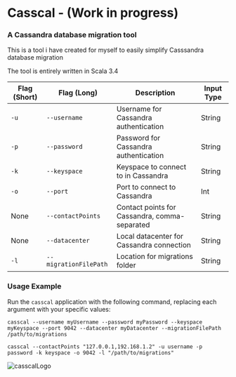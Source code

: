 
# Casscal - (Work in progress)
### A Cassandra database migration tool
This is a tool i have created for myself to easily simplify Casssandra database migration

The tool is entirely written in Scala 3.4

| Flag (Short) | Flag (Long)           | Description                                  | Input Type |
|--------------|-----------------------|----------------------------------------------|------------|
| `-u`         | `--username`          | Username for Cassandra authentication        | String     |
| `-p`         | `--password`          | Password for Cassandra authentication        | String     |
| `-k`         | `--keyspace`          | Keyspace to connect to in Cassandra          | String     |
| `-o`         | `--port`              | Port to connect to Cassandra                 | Int        |
| None         | `--contactPoints`     | Contact points for Cassandra, comma-separated| String     |
| None         | `--datacenter`        | Local datacenter for Cassandra connection    | String     |
| `-l`         | `--migrationFilePath` | Location for migrations folder               | String     |

### Usage Example

Run the `casscal` application with the following command, replacing each argument with your specific values:

```shell
casscal --username myUsername --password myPassword --keyspace myKeyspace --port 9042 --datacenter myDatacenter --migrationFilePath /path/to/migrations
```
```shell
casscal --contactPoints "127.0.0.1,192.168.1.2" -u username -p password -k keyspace -o 9042 -l "/path/to/migrations"
```

![casscalLogo](https://github.com/JamesTTTT/Casscal-Cassandra-DB-Migration-Tool/assets/66074363/9a815b94-1cf1-4f97-9cf7-6f049d8da772)

